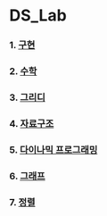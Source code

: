 # DS_Lab

### 1. [구현](./1_implementation/README.md)

### 2. [수학](./2_math/README.md)

### 3. [그리디](./3_greedy/README.md)

### 4. [자료구조](./4_data_structure/README.md)

### 5. [다이나믹 프로그래밍](./5_dp/README.md)

### 6. [그래프](./6_graph/README.md)

### 7. [정렬](./7_sort/README.md)
